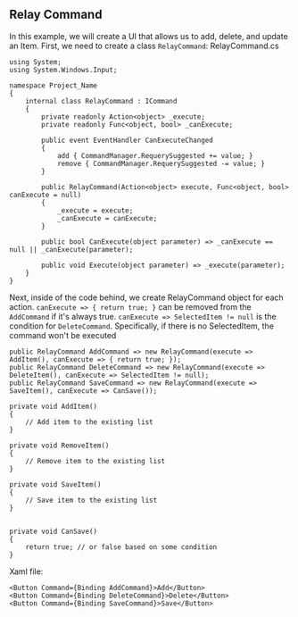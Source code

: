 ## Relay Command
In this example, we will create a UI that allows us to add, delete, and update an Item.
First, we need to create a class `RelayCommand`:
RelayCommand.cs
```
using System;
using System.Windows.Input;

namespace Project_Name
{
    internal class RelayCommand : ICommand
    {
        private readonly Action<object> _execute;
        private readonly Func<object, bool> _canExecute;

        public event EventHandler CanExecuteChanged
        {
            add { CommandManager.RequerySuggested += value; }
            remove { CommandManager.RequerySuggested -= value; }
        }

        public RelayCommand(Action<object> execute, Func<object, bool> canExecute = null)
        {
            _execute = execute;
            _canExecute = canExecute;
        }

        public bool CanExecute(object parameter) => _canExecute == null || _canExecute(parameter);

        public void Execute(object parameter) => _execute(parameter);
    }
}
```

Next, inside of the code behind, we create RelayCommand object for each action.
`canExecute => { return true; }` can be removed from the `AddCommand` if it's always true.
`canExecute => SelectedItem != null` is the condition for `DeleteCommand`. Specifically, if there is no SelectedItem, the command won't be executed
```
public RelayCommand AddCommand => new RelayCommand(execute => AddItem(), canExecute => { return true; });
public RelayCommand DeleteCommand => new RelayCommand(execute => DeleteItem(), canExecute => SelectedItem != null);
public RelayCommand SaveCommand => new RelayCommand(execute => SaveItem(), canExecute => CanSave());

private void AddItem()
{
    // Add item to the existing list
}

private void RemoveItem()
{
    // Remove item to the existing list
}

private void SaveItem()
{
    // Save item to the existing list
}


private void CanSave()
{
    return true; // or false based on some condition
}
```

Xaml file:
```
<Button Command={Binding AddCommand}>Add</Button>
<Button Command={Binding DeleteCommand}>Delete</Button>
<Button Command={Binding SaveCommand}>Save</Button>
```
